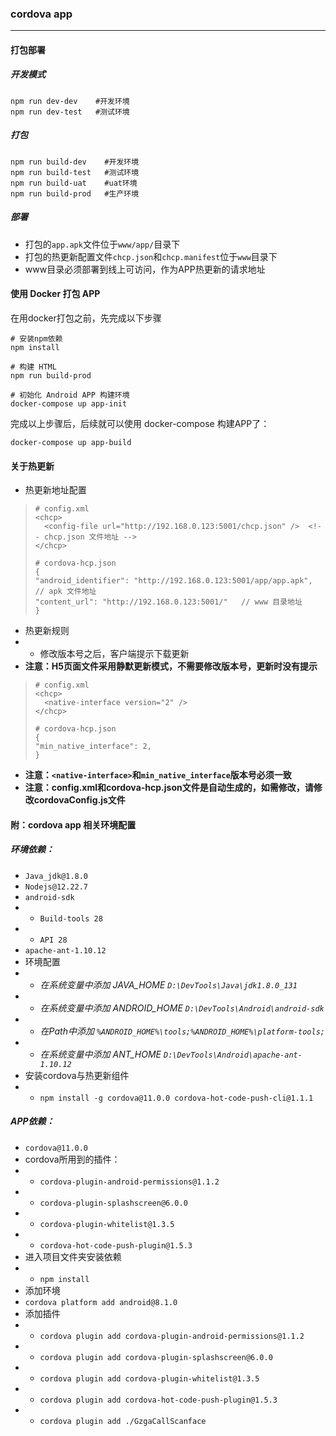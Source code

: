 ### cordova app
-------------
#### 打包部署
##### 开发模式
```
npm run dev-dev    #开发环境
npm run dev-test   #测试环境
```
##### 打包
```
npm run build-dev    #开发环境
npm run build-test   #测试环境
npm run build-uat    #uat环境
npm run build-prod   #生产环境
```

##### 部署
- 打包的`app.apk`文件位于`www/app/`目录下
- 打包的热更新配置文件`chcp.json`和`chcp.manifest`位于`www`目录下
- www目录必须部署到线上可访问，作为APP热更新的请求地址

#### 使用 Docker 打包 APP
在用docker打包之前，先完成以下步骤
```
# 安装npm依赖
npm install

# 构建 HTML
npm run build-prod

# 初始化 Android APP 构建环境
docker-compose up app-init
```
完成以上步骤后，后续就可以使用 docker-compose 构建APP了：
```
docker-compose up app-build
```

#### 关于热更新
- 热更新地址配置
> ```
> # config.xml
> <chcp>
>   <config-file url="http://192.168.0.123:5001/chcp.json" />  <!-- chcp.json 文件地址 -->
> </chcp>
> ```
> ```
> # cordova-hcp.json
> {
> "android_identifier": "http://192.168.0.123:5001/app/app.apk", // apk 文件地址
> "content_url": "http://192.168.0.123:5001/"   // www 目录地址
> }
> ```
- 热更新规则
- - 修改版本号之后，客户端提示下载更新
- **注意：H5页面文件采用静默更新模式，不需要修改版本号，更新时没有提示**
> ```
> # config.xml
> <chcp>
>   <native-interface version="2" />
> </chcp>
> ```
> ```
> # cordova-hcp.json
> {
> "min_native_interface": 2,
> }
> ```
- **注意：`<native-interface>`和`min_native_interface`版本号必须一致**
- **注意：config.xml和cordova-hcp.json文件是自动生成的，如需修改，请修改cordovaConfig.js文件**

#### 附：cordova app 相关环境配置
##### 环境依赖：
- `Java_jdk@1.8.0`
- `Nodejs@12.22.7`
- `android-sdk`
- - `Build-tools 28`
- - `API 28`
- `apache-ant-1.10.12`
- 环境配置
- - *在系统变量中添加 JAVA_HOME `D:\DevTools\Java\jdk1.8.0_131`*
- - *在系统变量中添加 ANDROID_HOME  `D:\DevTools\Android\android-sdk`*
- - *在Path中添加 `%ANDROID_HOME%\tools;%ANDROID_HOME%\platform-tools;`*
- - *在系统变量中添加 ANT_HOME  `D:\DevTools\Android\apache-ant-1.10.12`*
- 安装cordova与热更新组件
- - `npm install -g cordova@11.0.0 cordova-hot-code-push-cli@1.1.1`


##### APP依赖：
- `cordova@11.0.0`
- cordova所用到的插件：
- - `cordova-plugin-android-permissions@1.1.2`
- - `cordova-plugin-splashscreen@6.0.0`
- - `cordova-plugin-whitelist@1.3.5`
- - `cordova-hot-code-push-plugin@1.5.3`
- 进入项目文件夹安装依赖
- - `npm install`
- 添加环境
- `cordova platform add android@8.1.0`
- 添加插件
- - `cordova plugin add cordova-plugin-android-permissions@1.1.2`
- - `cordova plugin add cordova-plugin-splashscreen@6.0.0`
- - `cordova plugin add cordova-plugin-whitelist@1.3.5`
- - `cordova plugin add cordova-hot-code-push-plugin@1.5.3`
- - `cordova plugin add ./GzgaCallScanface`
